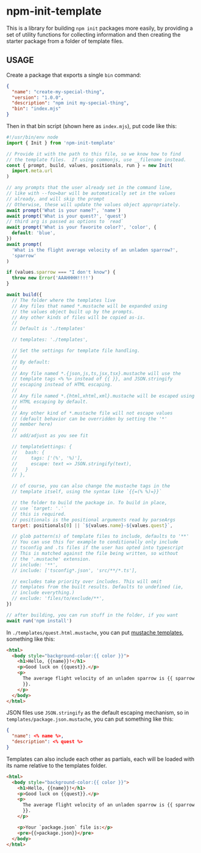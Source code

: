 # npm-init-template

This is a library for building `npm init` packages more easily,
by providing a set of utility functions for collecting
information and then creating the starter package from a folder
of template files.

## USAGE

Create a package that exports a single `bin` command:

```json
{
  "name": "create-my-special-thing",
  "version": "1.0.0",
  "description": "npm init my-special-thing",
  "bin": "index.mjs"
}
```

Then in that bin script (shown here as `index.mjs`), put code
like this:

```js
#!/usr/bin/env node
import { Init } from 'npm-init-template'

// Provide it with the path to this file, so we know how to find
// the template files.  If using commonjs, use __filename instead.
const { prompt, build, values, positionals, run } = new Init(
  import.meta.url
)

// any prompts that the user already set in the command line,
// like with --foo=bar will be automatically set in the values
// already, and will skip the prompt
// Otherwise, these will update the values object appropriately.
await prompt('What is your name?', 'name')
await prompt('What is your quest?', 'quest')
// third arg is passed as options to `read`
await prompt('What is your favorite color?', 'color', {
  default: 'blue',
})
await prompt(
  'What is the flight average velocity of an unladen sparrow?',
  'sparrow'
)

if (values.sparrow === "I don't know") {
  throw new Error('AAAHHHH!!!!')
}

await build({
  // The folder where the templates live
  // Any files that named *.mustache will be expanded using
  // the values object built up by the prompts.
  // Any other kinds of files will be copied as-is.
  //
  // Default is './templates'

  // templates: './templates',

  // Set the settings for template file handling.
  //
  // By default:
  //
  // Any file named *.{json,js,ts,jsx,tsx}.mustache will use the
  // template tags <% %> instead of {{ }}, and JSON.stringify
  // escaping instead of HTML escaping.
  //
  // Any file named *.{html,xhtml,xml}.mustache will be escaped using
  // HTML escaping by default.
  //
  // Any other kind of *.mustache file will not escape values
  // (default behavior can be overridden by setting the '*'
  // member here)
  //
  // add/adjust as you see fit

  // templateSettings: {
  //   bash: {
  //     tags: ['(%', '%)'],
  //     escape: text => JSON.stringify(text),
  //   }
  // },

  // of course, you can also change the mustache tags in the
  // template itself, using the syntax like `{{=(% %)=}}`

  // the folder to build the package in. To build in place,
  // use `target: '.'`
  // this is required.
  // positionals is the positional arguments read by parseArgs
  target: positionals[0] || `${values.name}-${values.quest}`,

  // glob pattern(s) of template files to include, defaults to '**'
  // You can use this for example to conditionally only include
  // tsconfig and .ts files if the user has opted into typescript
  // This is matched against the file being written, so without
  // the '.mustache' extension.
  // include: '**',
  // include: ['tsconfig*.json', 'src/**/*.ts'],

  // excludes take priority over includes. This will omit
  // templates from the built results. Defaults to undefined (ie,
  // include everything.)
  // exclude: 'files/to/exclude/**',
})

// after building, you can run stuff in the folder, if you want
await run('npm install')
```

In `./templates/quest.html.mustache`, you can put [mustache
templates](https://github.com/janl/mustache.js/), something like
this:

```html
<html>
  <body style="background-color:{{ color }}">
    <h1>Hello, {{name}}!</h1>
    <p>Good luck on {{quest}}.</p>
    <p>
      The average flight velocity of an unladen sparrow is {{ sparrow
      }}.
    </p>
  </body>
</html>
```

JSON files use `JSON.stringify` as the default escaping
mechanism, so in `templates/package.json.mustache`, you can put
something like this:

```json
{
  "name": <% name %>,
  "description": <% quest %>
}
```

Templates can also include each other as partials, each will be
loaded with its name relative to the templates folder.

```html
<html>
  <body style="background-color:{{ color }}">
    <h1>Hello, {{name}}!</h1>
    <p>Good luck on {{quest}}.</p>
    <p>
      The average flight velocity of an unladen sparrow is {{ sparrow
      }}.
    </p>

    <p>Your `package.json` file is:</p>
    <pre>{{>package.json}}</pre>
  </body>
</html>
```
